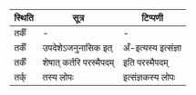 | स्थिति | सूत्र | टिप्पणी |
| ----- | ------- | ------ |
| तर्कँ | - | - |
| तर्कँ | उपदेशेऽजनुनासिक इत् | अँ-इत्यस्य इत्संज्ञा |
| तर्कँ | शेषात् कर्तरि परस्मैपदम् | इति परस्मैपदम् |
| तर्क् | तस्य लोपः | इत्संज्ञकस्य लोपः |
